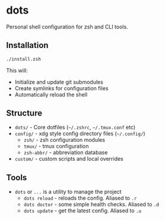 # dots

Personal shell configuration for zsh and CLI tools.

## Installation

```bash
./install.zsh
```

This will:
- Initialize and update git submodules
- Create symlinks for configuration files
- Automatically reload the shell

## Structure

- `dots/` - Core dotfiles (`~/.zshrc`, `~/.tmux.conf` etc)
- `config/` - xdg style config directory files (`~/.config/`)
  - `zsh/` - zsh configuration modules
  - `tmux/` - tmux configuration
  - `zsh-abbr/` - abbreviation database
- `custom/` - custom scripts and local overrides

## Tools

- `dots` or `...` is a utility to manage the project
  - `dots reload` - reloads the config. Aliased to `.r`
  - `dots doctor` - some simple health checks. Aliased to `.d`
  - `dots update` - get the latest config. Aliased to `.u`
